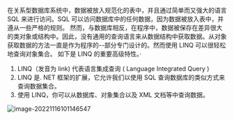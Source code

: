 在关系型数据库系统中，数据被放入规范化的表中，并且通过简单而又强大的语言 SQL 来进行访问。SQL 可以访问数据库中的任何数据，因为数据被放入表中，并遵从一些严格的规则。
然而，与数据库相反，在程序中，数据被保存在差异很大的类对象或结构中。因此，没有通用的查询语言来从数据结构中获取数据。从对象获取数据的方法一直是作为程序的--部分专门设计的。然而使用 LINQ 可以很轻松地查询对象集合。
如下是 LINQ 的重要高级特性。·

1. LINQ（发音为 link) 代表语言集成查询 ( Language Integrated Query ) 
2. LINQ 是. NET 框架的扩展，它允许我们以使用 SQL 查询数据库的类似方式来查询数据集合。
3. 使用 LINQ，你可以从数据库、对象集合以及 XML 文档等中查询数据。

![image-20221116101146547](https://s2.loli.net/2022/11/16/9gHVemcFDinoCBO.png)